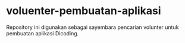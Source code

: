 # voluenter-pembuatan-aplikasi
Repository ini digunakan sebagai sayembara pencarian volunter untuk pembuatan aplikasi Dicoding.
